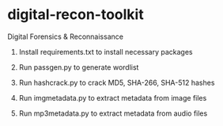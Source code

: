 # digital-recon-toolkit

Digital Forensics & Reconnaissance

1. Install requirements.txt to install necessary packages

2. Run passgen.py to generate wordlist

3. Run hashcrack.py to crack MD5, SHA-266, SHA-512 hashes

4. Run imgmetadata.py to extract metadata from image files

5. Run mp3metadata.py to extract metadata from audio files
